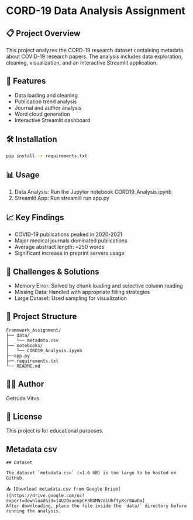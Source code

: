 # CORD-19 Data Analysis Assignment

## 📋 Project Overview
This project analyzes the CORD-19 research dataset containing metadata about COVID-19 research papers. The analysis includes data exploration, cleaning, visualization, and an interactive Streamlit application.

## 🚀 Features
- Data loading and cleaning
- Publication trend analysis
- Journal and author analysis
- Word cloud generation
- Interactive Streamlit dashboard

## 🛠️ Installation
```bash
pip install -r requirements.txt
```

## 📊 Usage ##
1. Data Analysis: Run the Jupyter notebook CORD19_Analysis.ipynb
2. Streamlit App: Run streamlit run app.py

## 📈 Key Findings ##
- COVID-19 publications peaked in 2020-2021
- Major medical journals dominated publications
- Average abstract length: ~250 words
- Significant increase in preprint servers usage

## 🎯 Challenges & Solutions ##
- Memory Error: Solved by chunk loading and selective column reading
- Missing Data: Handled with appropriate filling strategies
- Large Dataset: Used sampling for visualization

## 📁 Project Structure ##
``` 
Framework_Assignment/
├── data/
│   └── metadata.csv
├── notebooks/
│   └── CORD19_Analysis.ipynb
├──app.py
├── requirements.txt
└── README.md
```

## 👨‍💻 Author ##
Getruda Vitus

## 📄 License ##
This project is for educational purposes.

## Metadata csv ##
```
## Dataset

The dataset `metadata.csv` (≈1.6 GB) is too large to be hosted on GitHub.  

📥 [Download metadata.csv from Google Drive]([https://drive.google.com/uc?export=download&id=14U2OxuenpCP3hOMN7diUhftyBsr0AwDa] 
After downloading, place the file inside the `data/` directory before running the analysis.
```
